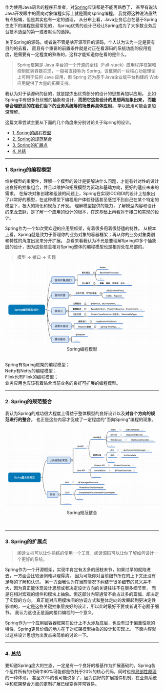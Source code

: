 作为使用Java语言的程序开发者，对[Spring](https://spring.io/)应该都是不能再熟悉了，
甚至有说法Java开发眼中的面向对象编程实际上就是面向spring编程。
我觉得这种说法虽然有点极端，但是其实也有一定的道理，
从分布上看，Java业务后台在基于Spring生态下的编程是最常见的，
Spring优秀的设计已经让Spring成为了大多数业务后台技术选型的第一或者默认的选择。

关于Spring的源码，或者说不管是啥开源项目的源码，个人认为认为一定是要有目的的去看，
而且有个重要的前置条件就是对正在看源码的系统功能的应用程度，是需要有一定程度的熟练的。这样才能知道你在看的是什么。

> Spring框架是 Java 平台的一个开源的全栈（Full-stack）应用程序框架和控制反转容器实现，一般被直接称为 Spring。该框架的一些核心功能理论上可用于任何 Java 应用，但 Spring 还为基于Java企业版平台构建的 Web 应用提供了大量的拓展支持。

我认为对于读源码的目的，就是提炼出优秀部分的设计的思想再加以应用。
比如Spring中有很多处优雅的抽象和设计，**而把它这些设计的思想再抽象出来，
而能够合理舒适的在我们当下的业务系统等的场景再具体应用，** 学以致用可能会更加深理解。

这篇文章尝试主要从下面的几个角度来分别讨论关于Spring的设计。

- [1. Spring的编程模型]()
- [2. Spring的规范整合]()
- [3. Spring的扩展点]()
- [4. 总结]()

---

### 1. Spring的编程模型

维护模型的重要性，理解一个模型的设计是要解决什么问题，才能有针对性的设计出良好的抽象组合，并且以维护和拓展模型为驱动和基础方向，更好的适应未来的需求。
在解决对象创建和组装的问题上，Spring在实现IOC和DI的设计上抽象出了非常好的模型，在这种模型下编程用户体验舒适甚至感觉不到自己在某个特定的模型下，极大的简化和规范了开发。
理解模型提供的能力，了解模型内容和设计的来龙去脉，是了解一个应用的设计的根本，在这基础上再看对于接口和实现的设计。

Spring作为一个如次受欢迎的应用层框架，有着很多用着很舒适的特性。
从根本上看，Spring就是致力于管理你的业务对象的容器框架；再从你的业务对象类别和特性的角度出发来分开扩展。
总看来看我认为不光是要理解Spring中多个抽象层的设计，因为这些信息相对Spring整体的编程模型也是相对处在局部的。


> 模型 -> 接口 -> 实现

<div align=center><img src="https://github.com/BBLLMYD/blog/blob/master/images/14/1402.png?raw=true" alt="Spring编程模型" width="666"></div>
<div align=center>Spring编程模型</div>
<br>

Spring有Spring框架的编程模型；<br>
Netty有Netty的编程模型；<br>
Flink也有Flink的编程模型；<br>
业务应用也应该有着贴合当前业务的良好可扩展的编程模型。

---

### 2. Spring的规范整合

我认为Spring的成功很大程度上得益于整体模型的良好设计以及**对各个方向的规范进行的整合，**
也正是这些内容才促成了一定程度的"面向Spring"编程的现象。

<div align=center><img src="https://github.com/BBLLMYD/blog/blob/master/images/14/1401.png?raw=true" alt="Spring规范整合" width="666"></div>
<div align=center>Spring规范整合</div>
<br>

<br>

--- 

### 3. Spring的扩展点

> 阅读文档可以让你熟练的使用一个工具，阅读源码可以让你了解如何设计一个更好的系统。

Spring作为一个开源框架，实现中肯定有太多的细枝末节，如果过早的就陷进去，一方面会比较迷惘难以理得清，
因为可能你对当前细节所在的上下文还没有足够的了解和认识。
另一方面我认为在当前情况下纠结于很多细节的意义并不大，因为真正能体现设计思想或者决定设计方向的关键往往不在很多细节里，
而是在相对宏观的组件和模块上抽象。但这部分内容通常不会占过多的篇幅，却决定了实现的方向。
真正能对应用模块间的协调方式和整体走向的发展起到更决定性影响的，一定是这些关键抽象层良好的设计，所以此时最好不要或者说不必囿于细节。
我认为这也正是面向接口编程的一个意义，

Spring作为一个应用层容器框架在设计上不太涉及底层，也没有过于偏重性能的特性，Spring更具价值的地方在于对框架模型抽象的设计和实现上。
下面内容就以这些设计思想为出发点来简单的讨论一下。

---

### 4. 总结

要知道Spring庞大的生态，一定是有一个良好的根基作为扩展基础的，Spring各个组件所有的代码中80%可能都是依托于20%的核心代码，同时也是[局部性原理](https://github.com/BBLLMYD/blog/blob/master/blogs/%E6%8A%BD%E8%B1%A1%E4%B9%8B%E4%BA%8E%E2%80%9C%E5%B1%80%E9%83%A8%E6%80%A7%E5%8E%9F%E7%90%86%E2%80%9D.md)的一种体现，
甚至20%的也可能说多了，因为良好的扩展插件机制，在业务系统中和框架整合方面的定制扩展已经变得非常容易。



